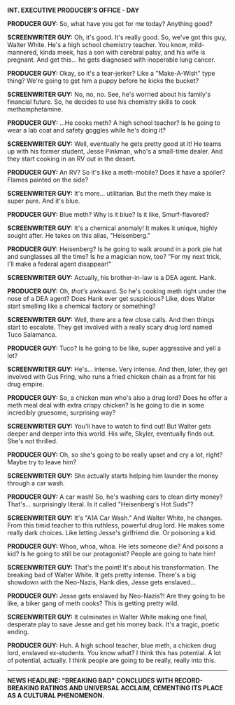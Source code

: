 **INT. EXECUTIVE PRODUCER'S OFFICE - DAY**

**PRODUCER GUY:** So, what have you got for me today? Anything good?

**SCREENWRITER GUY:** Oh, it's good. It's really good. So, we've got this guy, Walter White. He's a high school chemistry teacher. You know, mild-mannered, kinda meek, has a son with cerebral palsy, and his wife is pregnant. And get this... he gets diagnosed with inoperable lung cancer.

**PRODUCER GUY:** Okay, so it's a tear-jerker? Like a "Make-A-Wish" type thing? We're going to get him a puppy before he kicks the bucket?

**SCREENWRITER GUY:** No, no, no. See, he's worried about his family's financial future. So, he decides to use his chemistry skills to cook methamphetamine.

**PRODUCER GUY:** ...He cooks meth? A high school teacher? Is he going to wear a lab coat and safety goggles while he's doing it?

**SCREENWRITER GUY:** Well, eventually he gets pretty good at it! He teams up with his former student, Jesse Pinkman, who's a small-time dealer. And they start cooking in an RV out in the desert.

**PRODUCER GUY:** An RV? So it's like a meth-mobile? Does it have a spoiler? Flames painted on the side?

**SCREENWRITER GUY:** It's more... utilitarian. But the meth they make is super pure. And it's blue.

**PRODUCER GUY:** Blue meth? Why is it blue? Is it like, Smurf-flavored?

**SCREENWRITER GUY:** It's a chemical anomaly! It makes it unique, highly sought after. He takes on this alias, "Heisenberg."

**PRODUCER GUY:** Heisenberg? Is he going to walk around in a pork pie hat and sunglasses all the time? Is he a magician now, too? "For my next trick, I'll make a federal agent disappear!"

**SCREENWRITER GUY:** Actually, his brother-in-law is a DEA agent. Hank.

**PRODUCER GUY:** Oh, *that's* awkward. So he's cooking meth right under the nose of a DEA agent? Does Hank ever get suspicious? Like, does Walter start smelling like a chemical factory or something?

**SCREENWRITER GUY:** Well, there are a few close calls. And then things start to escalate. They get involved with a really scary drug lord named Tuco Salamanca.

**PRODUCER GUY:** Tuco? Is he going to be like, super aggressive and yell a lot?

**SCREENWRITER GUY:** He's... intense. Very intense. And then, later, they get involved with Gus Fring, who runs a fried chicken chain as a front for his drug empire.

**PRODUCER GUY:** So, a chicken man who's also a drug lord? Does he offer a meth meal deal with extra crispy chicken? Is he going to die in some incredibly gruesome, surprising way?

**SCREENWRITER GUY:** You'll have to watch to find out! But Walter gets deeper and deeper into this world. His wife, Skyler, eventually finds out. She's not thrilled.

**PRODUCER GUY:** Oh, so she's going to be really upset and cry a lot, right? Maybe try to leave him?

**SCREENWRITER GUY:** She actually starts helping him launder the money through a car wash.

**PRODUCER GUY:** A car wash! So, he's washing cars to clean dirty money? That's... surprisingly literal. Is it called "Heisenberg's Hot Suds"?

**SCREENWRITER GUY:** It's "A1A Car Wash." And Walter White, he changes. From this timid teacher to this ruthless, powerful drug lord. He makes some really dark choices. Like letting Jesse's girlfriend die. Or poisoning a kid.

**PRODUCER GUY:** Whoa, whoa, whoa. He lets someone die? And poisons a kid? Is he going to still be our protagonist? People are going to hate him!

**SCREENWRITER GUY:** That's the point! It's about his transformation. The breaking bad of Walter White. It gets pretty intense. There's a big showdown with the Neo-Nazis, Hank dies, Jesse gets enslaved...

**PRODUCER GUY:** Jesse gets enslaved by Neo-Nazis?! Are they going to be like, a biker gang of meth cooks? This is getting pretty wild.

**SCREENWRITER GUY:** It culminates in Walter White making one final, desperate play to save Jesse and get his money back. It's a tragic, poetic ending.

**PRODUCER GUY:** Huh. A high school teacher, blue meth, a chicken drug lord, enslaved ex-students. You know what? I think this has potential. A lot of potential, actually. I think people are going to be really, really into this.

---

**NEWS HEADLINE: "BREAKING BAD" CONCLUDES WITH RECORD-BREAKING RATINGS AND UNIVERSAL ACCLAIM, CEMENTING ITS PLACE AS A CULTURAL PHENOMENON.**